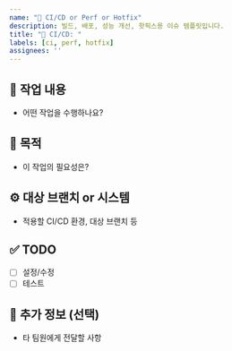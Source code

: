 ```yaml
---
name: "💚 CI/CD or Perf or Hotfix"
description: 빌드, 배포, 성능 개선, 핫픽스용 이슈 템플릿입니다.
title: "💚 CI/CD: "
labels: [ci, perf, hotfix]
assignees: ''
---
```


## 🎯 작업 내용

- 어떤 작업을 수행하나요?

## 📌 목적

- 이 작업의 필요성은?

## ⚙️ 대상 브랜치 or 시스템

- 적용할 CI/CD 환경, 대상 브랜치 등

## ✅ TODO

- [ ] 설정/수정
- [ ] 테스트

## 📎 추가 정보 (선택)

- 타 팀원에게 전달할 사항